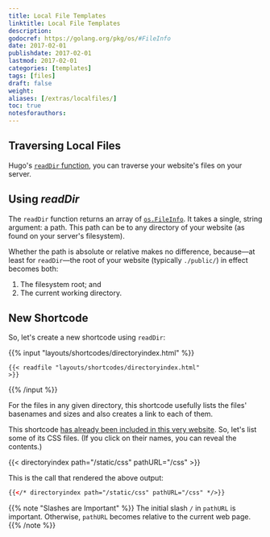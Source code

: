 ```yaml
---
title: Local File Templates
linktitle: Local File Templates
description:
godocref: https://golang.org/pkg/os/#FileInfo
date: 2017-02-01
publishdate: 2017-02-01
lastmod: 2017-02-01
categories: [templates]
tags: [files]
draft: false
weight:
aliases: [/extras/localfiles/]
toc: true
notesforauthors:
---
```


## Traversing Local Files

Hugo's [`readDir` function][], you can traverse your website's files on your server.


## Using _readDir_

The `readDir` function returns an array
of [`os.FileInfo`](https://golang.org/pkg/os/#FileInfo).
It takes a single, string argument: a path.
This path can be to any directory of your website
(as found on your server's filesystem).

Whether the path is absolute or relative makes no difference,
because&mdash;at least for `readDir`&mdash;the root of your website (typically `./public/`)
in effect becomes both:

1. The filesystem root; and
1. The current working directory.

## New Shortcode

So, let's create a new shortcode using `readDir`:

{{% input "layouts/shortcodes/directoryindex.html" %}}<pre><code>{{< readfile "layouts/shortcodes/directoryindex.html" >}}</code></pre>{{% /input %}}

For the files in any given directory, this shortcode usefully lists the files' basenames and sizes and also creates a link to each of them.

This shortcode [has already been included in this very website][].
So, let's list some of its CSS files. (If you click on their names, you can reveal the contents.)

{{<   directoryindex path="/static/css" pathURL="/css"   >}}
<br />

This is the call that rendered the above output:

```html
{{</* directoryindex path="/static/css" pathURL="/css" */>}}
```

{{% note "Slashes are Important" %}}
The initial slash `/` in `pathURL` is important. Otherwise, `pathURL` becomes relative to the current web page.
{{% /note %}}

[has already been included in this very website]: https://github.com/spf13/hugo/blob/master/docs/layouts/shortcodes/directoryindex.html
[`readDir` function]: /functions/readdir/